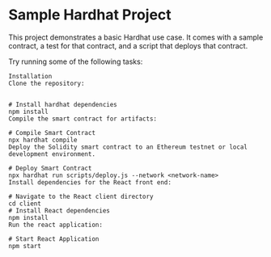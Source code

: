 # Sample Hardhat Project

This project demonstrates a basic Hardhat use case. It comes with a sample contract, a test for that contract, and a script that deploys that contract.

Try running some of the following tasks:

```shell
Installation
Clone the repository:


# Install hardhat dependencies
npm install
Compile the smart contract for artifacts:

# Compile Smart Contract
npx hardhat compile
Deploy the Solidity smart contract to an Ethereum testnet or local development environment.

# Deploy Smart Contract
npx hardhat run scripts/deploy.js --network <network-name>
Install dependencies for the React front end:

# Navigate to the React client directory
cd client 
# Install React dependencies
npm install
Run the react application:

# Start React Application
npm start
```

